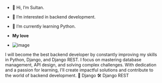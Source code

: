- 👋 Hi, I’m Sultan.
- 👀 I’m interested in backend development.
- 🌱 I’m currently learning Python.

- **My love**
- ![image](https://github.com/user-attachments/assets/0561be21-ee12-4f3b-a879-6ccd4e703521)



I will become the best backend developer by constantly improving my skills in Python, Django, and Django REST. I focus on mastering database management, API design, and solving complex challenges. With dedication and a passion for learning, I'll create impactful solutions and contribute to the world of backend development. 🐍 Django 🛠 Django REST

